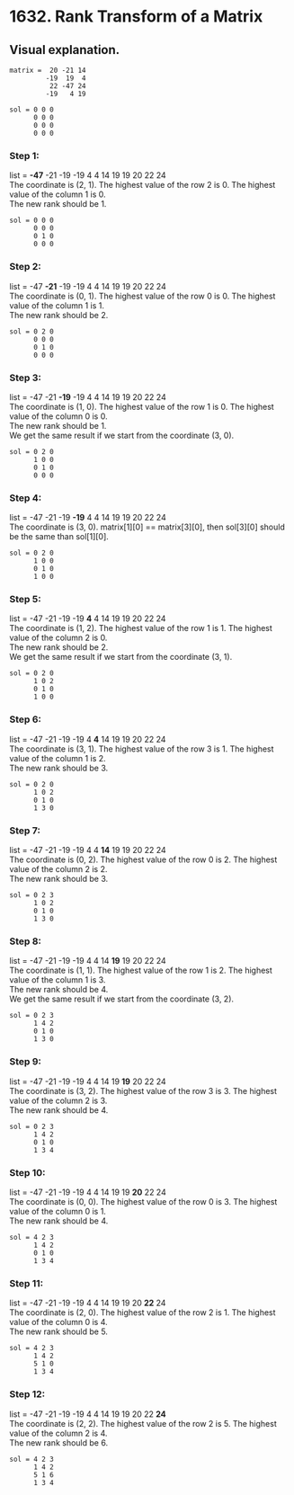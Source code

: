 
# 1632. Rank Transform of a Matrix
## Visual explanation.

```
matrix =  20 -21 14  
         -19  19  4    
          22 -47 24
         -19   4 19
         
sol = 0 0 0
      0 0 0 
      0 0 0
      0 0 0
```

### Step 1: 
list = **-47** -21 -19 -19 4 4 14 19 19 20 22 24  
The coordinate is (2, 1). The highest value of the row 2 is 0. The highest value of the column 1 is 0.  
The new rank should be 1.

```
sol = 0 0 0
      0 0 0 
      0 1 0
      0 0 0
```

### Step 2: 
list = -47 **-21** -19 -19 4 4 14 19 19 20 22 24  
The coordinate is (0, 1). The highest value of the row 0 is 0. The highest value of the column 1 is 1.  
The new rank should be 2.

```
sol = 0 2 0
      0 0 0 
      0 1 0
      0 0 0
```

### Step 3: 
list = -47 -21 **-19** -19 4 4 14 19 19 20 22 24  
The coordinate is (1, 0). The highest value of the row 1 is 0. The highest value of the column 0 is 0.  
The new rank should be 1.  
We get the same result if we start from the coordinate (3, 0).

```
sol = 0 2 0
      1 0 0 
      0 1 0
      0 0 0
```

### Step 4: 
list = -47 -21 -19 **-19** 4 4 14 19 19 20 22 24  
The coordinate is (3, 0). matrix[1][0] == matrix[3][0], then sol[3][0] should be the same than sol[1][0].  

```
sol = 0 2 0
      1 0 0 
      0 1 0
      1 0 0
```


### Step 5: 
list = -47 -21 -19 -19 **4** 4 14 19 19 20 22 24  
The coordinate is (1, 2). The highest value of the row 1 is 1. The highest value of the column 2 is 0.  
The new rank should be 2.  
We get the same result if we start from the coordinate (3, 1).

```
sol = 0 2 0
      1 0 2 
      0 1 0
      1 0 0
```

### Step 6: 
list = -47 -21 -19 -19 4 **4** 14 19 19 20 22 24  
The coordinate is (3, 1). The highest value of the row 3 is 1. The highest value of the column 1 is 2.  
The new rank should be 3.

```
sol = 0 2 0
      1 0 2 
      0 1 0
      1 3 0
```

### Step 7: 
list = -47 -21 -19 -19 4 4 **14** 19 19 20 22 24  
The coordinate is (0, 2). The highest value of the row 0 is 2. The highest value of the column 2 is 2.  
The new rank should be 3.

```
sol = 0 2 3
      1 0 2 
      0 1 0
      1 3 0
```

### Step 8: 
list = -47 -21 -19 -19 4 4 14 **19** 19 20 22 24  
The coordinate is (1, 1). The highest value of the row 1 is 2. The highest value of the column 1 is 3.  
The new rank should be 4.  
We get the same result if we start from the coordinate (3, 2).

```
sol = 0 2 3
      1 4 2 
      0 1 0
      1 3 0
```

### Step 9: 
list = -47 -21 -19 -19 4 4 14 19 **19** 20 22 24  
The coordinate is (3, 2). The highest value of the row 3 is 3. The highest value of the column 2 is 3.  
The new rank should be 4.

```
sol = 0 2 3
      1 4 2 
      0 1 0
      1 3 4
```

### Step 10: 
list = -47 -21 -19 -19 4 4 14 19 19 **20** 22 24  
The coordinate is (0, 0). The highest value of the row 0 is 3. The highest value of the column 0 is 1.  
The new rank should be 4.

```
sol = 4 2 3
      1 4 2 
      0 1 0
      1 3 4
```

### Step 11: 
list = -47 -21 -19 -19 4 4 14 19 19 20 **22** 24  
The coordinate is (2, 0). The highest value of the row 2 is 1. The highest value of the column 0 is 4.  
The new rank should be 5.

```
sol = 4 2 3
      1 4 2 
      5 1 0
      1 3 4
```

### Step 12: 
list = -47 -21 -19 -19 4 4 14 19 19 20 22 **24**  
The coordinate is (2, 2). The highest value of the row 2 is 5. The highest value of the column 2 is 4.  
The new rank should be 6.

```
sol = 4 2 3
      1 4 2 
      5 1 6
      1 3 4
```
